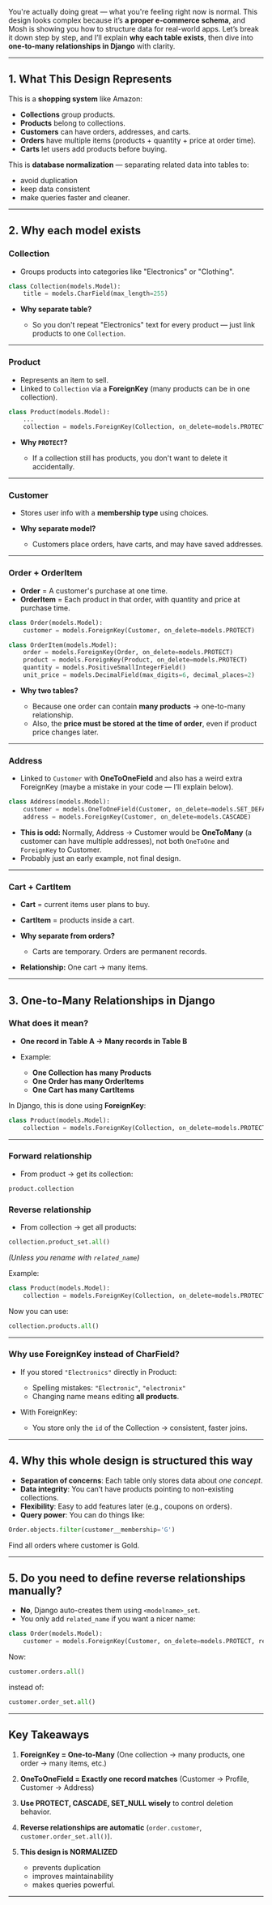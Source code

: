 You're actually doing great — what you're feeling right now is normal. This design looks complex because it’s **a proper e-commerce schema**, and Mosh is showing you how to structure data for real-world apps. Let’s break it down step by step, and I’ll explain **why each table exists**, then dive into **one-to-many relationships in Django** with clarity.

---

## **1. What This Design Represents**

This is a **shopping system** like Amazon:

* **Collections** group products.
* **Products** belong to collections.
* **Customers** can have orders, addresses, and carts.
* **Orders** have multiple items (products + quantity + price at order time).
* **Carts** let users add products before buying.

This is **database normalization** — separating related data into tables to:

* avoid duplication
* keep data consistent
* make queries faster and cleaner.

---

## **2. Why each model exists**

### **Collection**

* Groups products into categories like "Electronics" or "Clothing".

```python
class Collection(models.Model):
    title = models.CharField(max_length=255)
```

* **Why separate table?**

  * So you don't repeat "Electronics" text for every product — just link products to one `Collection`.

---

### **Product**

* Represents an item to sell.
* Linked to `Collection` via a **ForeignKey** (many products can be in one collection).

```python
class Product(models.Model):
    ...
    collection = models.ForeignKey(Collection, on_delete=models.PROTECT)
```

* **Why `PROTECT`?**

  * If a collection still has products, you don't want to delete it accidentally.

---

### **Customer**

* Stores user info with a **membership type** using choices.
* **Why separate model?**

  * Customers place orders, have carts, and may have saved addresses.

---

### **Order + OrderItem**

* **Order** = A customer's purchase at one time.
* **OrderItem** = Each product in that order, with quantity and price at purchase time.

```python
class Order(models.Model):
    customer = models.ForeignKey(Customer, on_delete=models.PROTECT)
```

```python
class OrderItem(models.Model):
    order = models.ForeignKey(Order, on_delete=models.PROTECT)
    product = models.ForeignKey(Product, on_delete=models.PROTECT)
    quantity = models.PositiveSmallIntegerField()
    unit_price = models.DecimalField(max_digits=6, decimal_places=2)
```

* **Why two tables?**

  * Because one order can contain **many products** → one-to-many relationship.
  * Also, the **price must be stored at the time of order**, even if product price changes later.

---

### **Address**

* Linked to `Customer` with **OneToOneField** and also has a weird extra ForeignKey (maybe a mistake in your code — I’ll explain below).

```python
class Address(models.Model):
    customer = models.OneToOneField(Customer, on_delete=models.SET_DEFAULT, primary_key=True)
    address = models.ForeignKey(Customer, on_delete=models.CASCADE)
```

* **This is odd:** Normally, Address → Customer would be **OneToMany** (a customer can have multiple addresses), not both `OneToOne` and `ForeignKey` to Customer.
* Probably just an early example, not final design.

---

### **Cart + CartItem**

* **Cart** = current items user plans to buy.
* **CartItem** = products inside a cart.
* **Why separate from orders?**

  * Carts are temporary. Orders are permanent records.
* **Relationship:** One cart → many items.

---

## **3. One-to-Many Relationships in Django**

### **What does it mean?**

* **One record in Table A → Many records in Table B**
* Example:

  * **One Collection has many Products**
  * **One Order has many OrderItems**
  * **One Cart has many CartItems**

In Django, this is done using **ForeignKey**:

```python
class Product(models.Model):
    collection = models.ForeignKey(Collection, on_delete=models.PROTECT)
```

---

### **Forward relationship**

* From product → get its collection:

```python
product.collection
```

### **Reverse relationship**

* From collection → get all products:

```python
collection.product_set.all()
```

*(Unless you rename with `related_name`)*

Example:

```python
class Product(models.Model):
    collection = models.ForeignKey(Collection, on_delete=models.PROTECT, related_name='products')
```

Now you can use:

```python
collection.products.all()
```

---

### **Why use ForeignKey instead of CharField?**

* If you stored `"Electronics"` directly in Product:

  * Spelling mistakes: `"Electronic"`, `"electronix"`
  * Changing name means editing **all products**.
* With ForeignKey:

  * You store only the `id` of the Collection → consistent, faster joins.

---

## **4. Why this whole design is structured this way**

* **Separation of concerns**: Each table only stores data about *one concept*.
* **Data integrity**: You can’t have products pointing to non-existing collections.
* **Flexibility**: Easy to add features later (e.g., coupons on orders).
* **Query power**: You can do things like:

```python
Order.objects.filter(customer__membership='G')
```

Find all orders where customer is Gold.

---

## **5. Do you need to define reverse relationships manually?**

* **No**, Django auto-creates them using `<modelname>_set`.
* You only add `related_name` if you want a nicer name:

```python
class Order(models.Model):
    customer = models.ForeignKey(Customer, on_delete=models.PROTECT, related_name='orders')
```

Now:

```python
customer.orders.all()
```

instead of:

```python
customer.order_set.all()
```

---

## **Key Takeaways**

1. **ForeignKey = One-to-Many**
   (One collection → many products, one order → many items, etc.)
2. **OneToOneField = Exactly one record matches**
   (Customer → Profile, Customer → Address)
3. **Use PROTECT, CASCADE, SET\_NULL wisely**
   to control deletion behavior.
4. **Reverse relationships are automatic**
   (`order.customer`, `customer.order_set.all()`).
5. **This design is NORMALIZED**

   * prevents duplication
   * improves maintainability
   * makes queries powerful.

---
